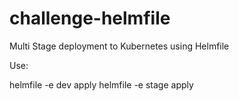# challenge-helmfile
Multi Stage deployment to Kubernetes using Helmfile

Use:

helmfile -e dev apply
helmfile -e stage apply

